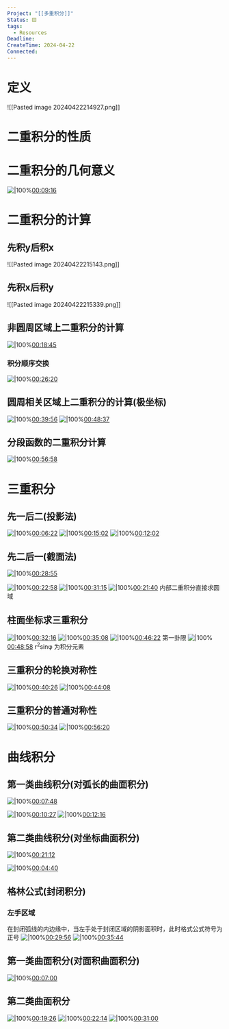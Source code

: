 ```yaml
---
Project: "[[多重积分]]"
Status: 🟨
tags:
  - Resources
Deadline: 
CreateTime: 2024-04-22
Connected: 
---
```

# 定义
![[Pasted image 20240422214927.png]]

# 二重积分的性质
# 二重积分的几何意义
![|100%](ziyunote-20240429_213238.jpg)[00:09:16](ziyunote://play?path=https%3A%2F%2Fwww.bilibili.com%2Fvideo%2FBV1Df4y1S7dS%2F%3Fspm_id_from%3D333.337.search-card.all.click%26vd_source%3D8b450300cfa6415cb0312754cf65ba30&time=00:09:16)
# 二重积分的计算
## 先积y后积x
![[Pasted image 20240422215143.png]]
## 先积x后积y

![[Pasted image 20240422215339.png]]

## 非圆周区域上二重积分的计算
![|100%](ziyunote-20240429_210916.jpg)[00:18:45](ziyunote://play?path=https%3A%2F%2Fwww.bilibili.com%2Fvideo%2FBV1Hu411s7J1%3Fp%3D3%26vd_source%3D8b450300cfa6415cb0312754cf65ba30&time=00:18:45)

### 积分顺序交换
![|100%](ziyunote-20240429_211225.jpg)[00:26:20](ziyunote://play?path=https%3A%2F%2Fwww.bilibili.com%2Fvideo%2FBV1Hu411s7J1%3Fp%3D3%26vd_source%3D8b450300cfa6415cb0312754cf65ba30&time=00:26:20)

## 圆周相关区域上二重积分的计算(极坐标)

![|100%](ziyunote-20240429_211528.jpg)[00:39:56](ziyunote://play?path=https%3A%2F%2Fwww.bilibili.com%2Fvideo%2FBV1Hu411s7J1%3Fp%3D3%26vd_source%3D8b450300cfa6415cb0312754cf65ba30&time=00:39:56)
![|100%](ziyunote-20240429_212002.jpg)[00:48:37](ziyunote://play?path=https%3A%2F%2Fwww.bilibili.com%2Fvideo%2FBV1Hu411s7J1%3Fp%3D3%26vd_source%3D8b450300cfa6415cb0312754cf65ba30&time=00:48:37)

## 分段函数的二重积分计算
![|100%](ziyunote-20240429_212414.jpg)[00:56:58](ziyunote://play?path=https%3A%2F%2Fwww.bilibili.com%2Fvideo%2FBV1Hu411s7J1%3Fp%3D3%26vd_source%3D8b450300cfa6415cb0312754cf65ba30&time=00:56:58)

# 三重积分
## 先一后二(投影法)
![|100%](ziyunote-20240508_201359.jpg)[00:06:22](ziyunote://play?path=https%3A%2F%2Fwww.bilibili.com%2Fvideo%2FBV12m41117if%2F%3Fvd_source%3D8b450300cfa6415cb0312754cf65ba30&time=00:06:22)
![|100%](ziyunote-20240508_203632.jpg)[00:15:02](ziyunote://play?path=https%3A%2F%2Fwww.bilibili.com%2Fvideo%2FBV12m41117if%2F%3Fvd_source%3D8b450300cfa6415cb0312754cf65ba30&time=00:15:02)
![|100%](ziyunote-20240429_214138.jpg)[00:12:02](ziyunote://play?path=https%3A%2F%2Fwww.bilibili.com%2Fvideo%2FBV1Hu411s7J1%3Fp%3D4%26vd_source%3D8b450300cfa6415cb0312754cf65ba30&time=00:12:02)
## 先二后一(截面法)
![|100%](ziyunote-20240508_205543.jpg)[00:28:55](ziyunote://play?path=https%3A%2F%2Fwww.bilibili.com%2Fvideo%2FBV12m41117if%2F%3Fvd_source%3D8b450300cfa6415cb0312754cf65ba30&time=00:28:55)

![|100%](ziyunote-20240503_104912.jpg)[00:22:58](ziyunote://play?path=https%3A%2F%2Fwww.bilibili.com%2Fvideo%2FBV1Hu411s7J1%3Fp%3D4%26vd_source%3D8b450300cfa6415cb0312754cf65ba30&time=00:22:58)
![|100%](ziyunote-20240508_210328.jpg)[00:31:15](ziyunote://play?path=https%3A%2F%2Fwww.bilibili.com%2Fvideo%2FBV12m41117if%2F%3Fvd_source%3D8b450300cfa6415cb0312754cf65ba30&time=00:31:15)
![|100%](ziyunote-20240508_204627.jpg)[00:21:40](ziyunote://play?path=https%3A%2F%2Fwww.bilibili.com%2Fvideo%2FBV12m41117if%2F%3Fvd_source%3D8b450300cfa6415cb0312754cf65ba30&time=00:21:40)
内部二重积分直接求圆域
## 柱面坐标求三重积分
![|100%](ziyunote-20240503_105516.jpg)[00:32:16](ziyunote://play?path=https%3A%2F%2Fwww.bilibili.com%2Fvideo%2FBV1Hu411s7J1%3Fp%3D4%26vd_source%3D8b450300cfa6415cb0312754cf65ba30&time=00:32:16)
![|100%](ziyunote-20240503_110040.jpg)[00:35:08](ziyunote://play?path=https%3A%2F%2Fwww.bilibili.com%2Fvideo%2FBV1Hu411s7J1%3Fp%3D4%26vd_source%3D8b450300cfa6415cb0312754cf65ba30&time=00:35:08)
![|100%](ziyunote-20240503_110729.jpg)[00:46:22](ziyunote://play?path=https%3A%2F%2Fwww.bilibili.com%2Fvideo%2FBV1Hu411s7J1%3Fp%3D4%26vd_source%3D8b450300cfa6415cb0312754cf65ba30&time=00:46:22)
第一卦限
![|100%](ziyunote-20240503_110854.jpg)[00:48:58](ziyunote://play?path=https%3A%2F%2Fwww.bilibili.com%2Fvideo%2FBV1Hu411s7J1%3Fp%3D4%26vd_source%3D8b450300cfa6415cb0312754cf65ba30&time=00:48:58)
r<sup>2</sup>sinφ 为积分元素

## 三重积分的轮换对称性
![|100%](ziyunote-20240508_210818.jpg)[00:40:26](ziyunote://play?path=https%3A%2F%2Fwww.bilibili.com%2Fvideo%2FBV12m41117if%2F%3Fvd_source%3D8b450300cfa6415cb0312754cf65ba30&time=00:40:26)
![|100%](ziyunote-20240508_211253.jpg)[00:44:08](ziyunote://play?path=https%3A%2F%2Fwww.bilibili.com%2Fvideo%2FBV12m41117if%2F%3Fvd_source%3D8b450300cfa6415cb0312754cf65ba30&time=00:44:08)

## 三重积分的普通对称性
![|100%](ziyunote-20240508_214407.jpg)[00:50:34](ziyunote://play?path=https%3A%2F%2Fwww.bilibili.com%2Fvideo%2FBV12m41117if%2F%3Fvd_source%3D8b450300cfa6415cb0312754cf65ba30&time=00:50:34)
![|100%](ziyunote-20240508_214524.jpg)[00:56:20](ziyunote://play?path=https%3A%2F%2Fwww.bilibili.com%2Fvideo%2FBV12m41117if%2F%3Fvd_source%3D8b450300cfa6415cb0312754cf65ba30&time=00:56:20)
# 曲线积分

## 第一类曲线积分(对弧长的曲面积分)
![|100%](ziyunote-20240503_112612.jpg)[00:07:48](ziyunote://play?path=https%3A%2F%2Fwww.bilibili.com%2Fvideo%2FBV1Hu411s7J1%3Fp%3D5%26vd_source%3D8b450300cfa6415cb0312754cf65ba30&time=00:07:48)

![|100%](ziyunote-20240503_112909.jpg)[00:10:27](ziyunote://play?path=https%3A%2F%2Fwww.bilibili.com%2Fvideo%2FBV1Hu411s7J1%3Fp%3D5%26vd_source%3D8b450300cfa6415cb0312754cf65ba30&time=00:10:27)
![|100%](ziyunote-20240503_123201.jpg)[00:12:16](ziyunote://play?path=https%3A%2F%2Fwww.bilibili.com%2Fvideo%2FBV1Hu411s7J1%3Fp%3D5%26vd_source%3D8b450300cfa6415cb0312754cf65ba30&time=00:12:16)
## 第二类曲线积分(对坐标曲面积分)
![|100%](ziyunote-20240504_195710.jpg)[00:21:12](ziyunote://play?path=https%3A%2F%2Fwww.bilibili.com%2Fvideo%2FBV1Hu411s7J1%2F%3Fp%3D5%26vd_source%3D8b450300cfa6415cb0312754cf65ba30&time=00:21:12)

![|100%](ziyunote-20240514_200909.jpg)[00:04:40](ziyunote://play?path=https%3A%2F%2Fwww.bilibili.com%2Fvideo%2FBV1RK411V7iS%2F%3Fspm_id_from%3D333.788%26vd_source%3D8b450300cfa6415cb0312754cf65ba30&time=00:04:40)

## 格林公式(封闭积分)
### 左手区域
在封闭弧线的内边缘中，当左手处于封闭区域的阴影面积时，此时格式公式符号为正号
![|100%](ziyunote-20240504_200443.jpg)[00:29:56](ziyunote://play?path=https%3A%2F%2Fwww.bilibili.com%2Fvideo%2FBV1Hu411s7J1%2F%3Fp%3D5%26vd_source%3D8b450300cfa6415cb0312754cf65ba30&time=00:29:56)
![|100%](ziyunote-20240504_200938.jpg)[00:35:44](ziyunote://play?path=https%3A%2F%2Fwww.bilibili.com%2Fvideo%2FBV1Hu411s7J1%3Fp%3D5%26vd_source%3D8b450300cfa6415cb0312754cf65ba30&time=00:35:44)

## 第一类曲面积分(对面积曲面积分)
![|100%](ziyunote-20240508_200338.jpg)[00:07:00](ziyunote://play?path=https%3A%2F%2Fwww.bilibili.com%2Fvideo%2FBV1Hu411s7J1%2F%3Fp%3D6%26vd_source%3D8b450300cfa6415cb0312754cf65ba30&time=00:07:00)

## 第二类曲面积分
![|100%](ziyunote-20240513_210746.jpg)[00:19:26](ziyunote://play?path=https%3A%2F%2Fwww.bilibili.com%2Fvideo%2FBV1Hu411s7J1%3Fp%3D6%26vd_source%3D8b450300cfa6415cb0312754cf65ba30&time=00:19:26)
![|100%](ziyunote-20240513_211047.jpg)[00:22:14](ziyunote://play?path=https%3A%2F%2Fwww.bilibili.com%2Fvideo%2FBV1Hu411s7J1%3Fp%3D6%26vd_source%3D8b450300cfa6415cb0312754cf65ba30&time=00:22:14)
![|100%](ziyunote-20240513_211237.jpg)[00:31:00](ziyunote://play?path=https%3A%2F%2Fwww.bilibili.com%2Fvideo%2FBV1Hu411s7J1%3Fp%3D6%26vd_source%3D8b450300cfa6415cb0312754cf65ba30&time=00:31:00)
